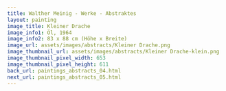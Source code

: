 ```yaml
---
title: Walther Meinig - Werke - Abstraktes
layout: painting
image_title: Kleiner Drache
image_info1: Öl, 1964
image_info2: 83 x 88 cm (Höhe x Breite)
image_url: assets/images/abstracts/Kleiner Drache.png
image_thumbnail_url: assets/images/abstracts/Kleiner Drache-klein.png
image_thumbnail_pixel_width: 653
image_thumbnail_pixel_height: 611
back_url: paintings_abstracts_04.html
next_url: paintings_abstracts_05.html
---
```

